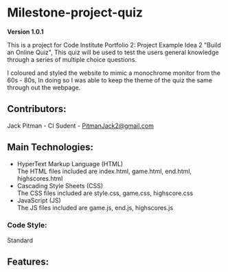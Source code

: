 # Milestone-project-quiz

**Version 1.0.1**

This is a project for Code Institute Portfolio 2: Project Example Idea 2 "Build an Online Quiz", This quiz will be used to test the users general knowledge through a series of multiple choice questions.

I coloured and styled the website to mimic a monochrome monitor from the 60s - 80s, In doing so I was able to keep the theme of the quiz the same through out the webpage.

## Contributors:

Jack Pitman - CI Sudent - PitmanJack2@gmail.com


## Main Technologies:
* HyperText Markup Language (HTML) <br>
    The HTML files included are index.html, game.html, end.html, highscores.html
* Cascading Style Sheets (CSS) <br>
    The CSS files included are style.css, game.css, highscore.css
* JavaScript (JS) <br>
    The JS files included are game.js, end.js, highscores.js

### Code Style:

Standard

## Features: